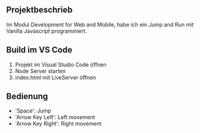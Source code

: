 ## Projektbeschrieb
Im Modul Development for Web and Mobile, habe ich ein Jump and Run mit Vanilla Javascript
programmiert.



## Build im VS Code

1. Projekt im Visual Studio Code öffnen
2. Node Server starten
3. index.html mit LiveServer öffnen


## Bedienung
- 'Space': Jump
- 'Arrow Key Left': Left movement
- 'Arrow Key Right': Right movement

